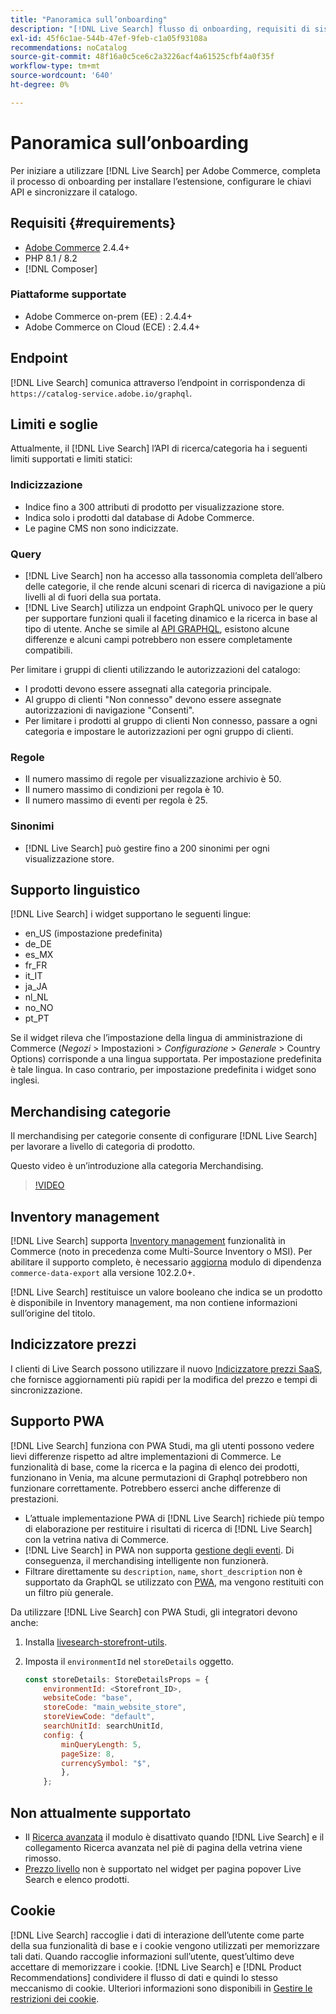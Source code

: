 ```yaml
---
title: "Panoramica sull’onboarding"
description: "[!DNL Live Search] flusso di onboarding, requisiti di sistema, limiti e limitazioni"
exl-id: 45f6c1ae-544b-47ef-9feb-c1a05f93108a
recommendations: noCatalog
source-git-commit: 48f16a0c5ce6c2a3226acf4a61525cfbf4a0f35f
workflow-type: tm+mt
source-wordcount: '640'
ht-degree: 0%

---
```


# Panoramica sull’onboarding

Per iniziare a utilizzare [!DNL Live Search] per Adobe Commerce, completa il processo di onboarding per installare l’estensione, configurare le chiavi API e sincronizzare il catalogo.

## Requisiti {#requirements}

* [Adobe Commerce](https://business.adobe.com/products/magento/magento-commerce.html) 2.4.4+
* PHP 8.1 / 8.2
* [!DNL Composer]

### Piattaforme supportate

* Adobe Commerce on-prem (EE) : 2.4.4+
* Adobe Commerce on Cloud (ECE) : 2.4.4+

## Endpoint

[!DNL Live Search] comunica attraverso l’endpoint in corrispondenza di `https://catalog-service.adobe.io/graphql`.

## Limiti e soglie

Attualmente, il [!DNL Live Search] l’API di ricerca/categoria ha i seguenti limiti supportati e limiti statici:

### Indicizzazione

* Indice fino a 300 attributi di prodotto per visualizzazione store.
* Indica solo i prodotti dal database di Adobe Commerce.
* Le pagine CMS non sono indicizzate.

### Query

* [!DNL Live Search] non ha accesso alla tassonomia completa dell’albero delle categorie, il che rende alcuni scenari di ricerca di navigazione a più livelli al di fuori della sua portata.
* [!DNL Live Search] utilizza un endpoint GraphQL univoco per le query per supportare funzioni quali il faceting dinamico e la ricerca in base al tipo di utente. Anche se simile al [API GRAPHQL](https://developer.adobe.com/commerce/webapi/graphql/), esistono alcune differenze e alcuni campi potrebbero non essere completamente compatibili.

Per limitare i gruppi di clienti utilizzando le autorizzazioni del catalogo:

* I prodotti devono essere assegnati alla categoria principale.
* Al gruppo di clienti &quot;Non connesso&quot; devono essere assegnate autorizzazioni di navigazione &quot;Consenti&quot;.
* Per limitare i prodotti al gruppo di clienti Non connesso, passare a ogni categoria e impostare le autorizzazioni per ogni gruppo di clienti.

### Regole

* Il numero massimo di regole per visualizzazione archivio è 50.
* Il numero massimo di condizioni per regola è 10.
* Il numero massimo di eventi per regola è 25.

### Sinonimi

* [!DNL Live Search] può gestire fino a 200 sinonimi per ogni visualizzazione store.

## Supporto linguistico

[!DNL Live Search] i widget supportano le seguenti lingue:

* en_US (impostazione predefinita)
* de_DE
* es_MX
* fr_FR
* it_IT
* ja_JA
* nl_NL
* no_NO
* pt_PT

Se il widget rileva che l’impostazione della lingua di amministrazione di Commerce (_Negozi_ > Impostazioni > _Configurazione_ > _Generale_ > Country Options) corrisponde a una lingua supportata. Per impostazione predefinita è tale lingua. In caso contrario, per impostazione predefinita i widget sono inglesi.

## Merchandising categorie

Il merchandising per categorie consente di configurare [!DNL Live Search] per lavorare a livello di categoria di prodotto.

Questo video è un’introduzione alla categoria Merchandising.

>[!VIDEO](https://video.tv.adobe.com/v/3424617)

## Inventory management

[!DNL Live Search] supporta [Inventory management](https://experienceleague.adobe.com/docs/commerce-admin/inventory/introduction.html) funzionalità in Commerce (noto in precedenza come Multi-Source Inventory o MSI). Per abilitare il supporto completo, è necessario [aggiorna](install.md#update) modulo di dipendenza `commerce-data-export` alla versione 102.2.0+.

[!DNL Live Search] restituisce un valore booleano che indica se un prodotto è disponibile in Inventory management, ma non contiene informazioni sull’origine del titolo.

## Indicizzatore prezzi

I clienti di Live Search possono utilizzare il nuovo [Indicizzatore prezzi SaaS](../price-index/index.md), che fornisce aggiornamenti più rapidi per la modifica del prezzo e tempi di sincronizzazione.

## Supporto PWA

[!DNL Live Search] funziona con PWA Studi, ma gli utenti possono vedere lievi differenze rispetto ad altre implementazioni di Commerce. Le funzionalità di base, come la ricerca e la pagina di elenco dei prodotti, funzionano in Venia, ma alcune permutazioni di Graphql potrebbero non funzionare correttamente. Potrebbero esserci anche differenze di prestazioni.

* L’attuale implementazione PWA di [!DNL Live Search] richiede più tempo di elaborazione per restituire i risultati di ricerca di [!DNL Live Search] con la vetrina nativa di Commerce.
* [!DNL Live Search] in PWA non supporta [gestione degli eventi](https://developer.adobe.com/commerce/services/shared-services/storefront-events/sdk/). Di conseguenza, il merchandising intelligente non funzionerà.
* Filtrare direttamente su `description`, `name`, `short_description` non è supportato da GraphQL se utilizzato con [PWA](https://developer.adobe.com/commerce/pwa-studio/), ma vengono restituiti con un filtro più generale.

Da utilizzare [!DNL Live Search] con PWA Studi, gli integratori devono anche:

1. Installa [livesearch-storefront-utils](https://www.npmjs.com/package/@magento/ds-livesearch-storefront-utils).
1. Imposta il `environmentId` nel `storeDetails` oggetto.

   ```javascript
   const storeDetails: StoreDetailsProps = {
       environmentId: <Storefront_ID>,
       websiteCode: "base",
       storeCode: "main_website_store",
       storeViewCode: "default",
       searchUnitId: searchUnitId,
       config: {
           minQueryLength: 5,
           pageSize: 8,
           currencySymbol: "$",
           },
       };
   ```

## Non attualmente supportato

* Il [Ricerca avanzata](https://experienceleague.adobe.com/docs/commerce-admin/catalog/catalog/search/search.html#advanced-search) il modulo è disattivato quando [!DNL Live Search] e il collegamento Ricerca avanzata nel piè di pagina della vetrina viene rimosso.
* [Prezzo livello](https://experienceleague.adobe.com/docs/commerce-admin/catalog/products/pricing/product-price-tier.html) non è supportato nel widget per pagina popover Live Search e elenco prodotti.

## Cookie

[!DNL Live Search] raccoglie i dati di interazione dell’utente come parte della sua funzionalità di base e i cookie vengono utilizzati per memorizzare tali dati. Quando raccoglie informazioni sull’utente, quest’ultimo deve accettare di memorizzare i cookie. [!DNL Live Search] e [!DNL Product Recommendations] condividere il flusso di dati e quindi lo stesso meccanismo di cookie. Ulteriori informazioni sono disponibili in [Gestire le restrizioni dei cookie](https://experienceleague.adobe.com/docs/commerce-merchant-services/product-recommendations/developer/setting-cookie.html).
